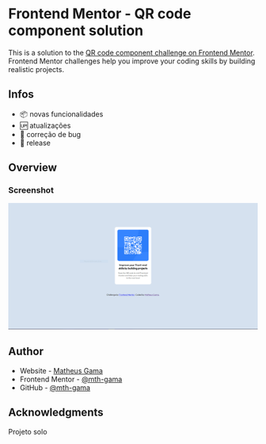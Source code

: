 # Frontend Mentor - QR code component solution

This is a solution to the [QR code component challenge on Frontend Mentor](https://www.frontendmentor.io/challenges/qr-code-component-iux_sIO_H). Frontend Mentor challenges help you improve your coding skills by building realistic projects. 

## Infos

- :package: novas funcionalidades
- :up: atualizações 
- :ant: correção de bug
- :checkered_flag: release


## Overview

### Screenshot

![](./screenshot.jpg)

## Author

- Website - [Matheus Gama](https://mth-gama.github.io/)
- Frontend Mentor - [@mth-gama](https://www.frontendmentor.io/profile/mth-gama)
- GitHub - [@mth-gama](https://github.com/mth-gama)

## Acknowledgments

Projeto solo
